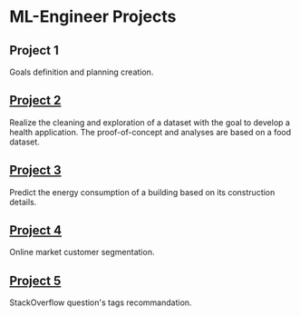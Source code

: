 # ML-Engineer Projects

## Project 1

Goals definition and planning creation.

## [Project 2](./Project_2/)

Realize the cleaning and exploration of a dataset with the goal to develop a health application.
The proof-of-concept and analyses are based on a food dataset.

## [Project 3](./Project_3/)

Predict the energy consumption of a building based on its construction details.

## [Project 4](./Project_4/)

Online market customer segmentation.

## [Project 5](./Project_5/)

StackOverflow question's tags recommandation.
